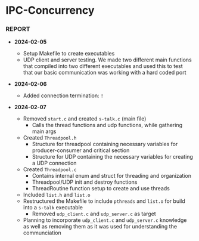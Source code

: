 # IPC-Concurrency

### REPORT

- **2024-02-05**
    - Setup Makefile to create executables
    - UDP client and server testing. We made two different main functions that compiled into two different executables and used this to test that our basic communication was working with a hard coded port

- **2024-02-06**
    - Added connection termination:  `!`

- **2024-02-07**
    - Removed `start.c` and created `s-talk.c` (main file)
        - Calls the thread functions and udp functions, while gathering main args
    - Created `Threadpool.h`
        - Structure for threadpool containing necessary variables for producer-consumer and critical section
        - Structure for UDP containing the necessary variables for creating a UDP connection
    - Created `Threadpool.c`
        - Contains internal enum and struct for threading and organization
        - Threadpool/UDP init and destroy functions
        - ThreadRoutine function setup to create and use threads
    - Included `list.h` and `list.o`
    - Restructured the Makefile to include `pthreads` and `list.o` for build into a `s-talk` executable
        - Removed `udp_client.c` and `udp_server.c` as target
    - Planning to incorporate `udp_client.c` and `udp_server.c` knowledge as well as removing them as it was used for understanding the communciation